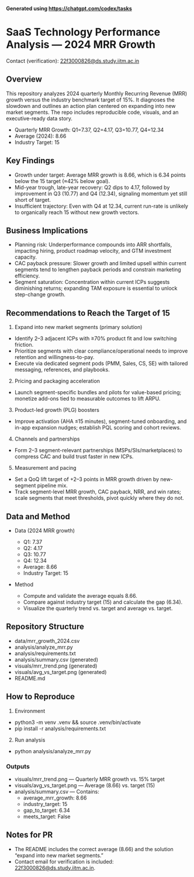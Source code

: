 **Generated using https://chatgpt.com/codex/tasks**  


# SaaS Technology Performance Analysis — 2024 MRR Growth

Contact (verification): 22f3000826@ds.study.iitm.ac.in

## Overview
This repository analyzes 2024 quarterly Monthly Recurring Revenue (MRR) growth versus the industry benchmark target of 15%. It diagnoses the slowdown and outlines an action plan centered on expanding into new market segments. The repo includes reproducible code, visuals, and an executive-ready data story.

- Quarterly MRR Growth: Q1=7.37, Q2=4.17, Q3=10.77, Q4=12.34
- Average (2024): 8.66
- Industry Target: 15

## Key Findings
- Growth under target: Average MRR growth is 8.66, which is 6.34 points below the 15 target (≈42% below goal).
- Mid-year trough, late-year recovery: Q2 dips to 4.17, followed by improvement in Q3 (10.77) and Q4 (12.34), signaling momentum yet still short of target.
- Insufficient trajectory: Even with Q4 at 12.34, current run-rate is unlikely to organically reach 15 without new growth vectors.

## Business Implications
- Planning risk: Underperformance compounds into ARR shortfalls, impacting hiring, product roadmap velocity, and GTM investment capacity.
- CAC payback pressure: Slower growth and limited upsell within current segments tend to lengthen payback periods and constrain marketing efficiency.
- Segment saturation: Concentration within current ICPs suggests diminishing returns; expanding TAM exposure is essential to unlock step-change growth.

## Recommendations to Reach the Target of 15
1) Expand into new market segments (primary solution)
- Identify 2–3 adjacent ICPs with ≥70% product fit and low switching friction.
- Prioritize segments with clear compliance/operational needs to improve retention and willingness-to-pay.
- Execute via dedicated segment pods (PMM, Sales, CS, SE) with tailored messaging, references, and playbooks.

2) Pricing and packaging acceleration
- Launch segment-specific bundles and pilots for value-based pricing; monetize add-ons tied to measurable outcomes to lift ARPU.

3) Product-led growth (PLG) boosters
- Improve activation (AHA ≤15 minutes), segment-tuned onboarding, and in-app expansion nudges; establish PQL scoring and cohort reviews.

4) Channels and partnerships
- Form 2–3 segment-relevant partnerships (MSPs/SIs/marketplaces) to compress CAC and build trust faster in new ICPs.

5) Measurement and pacing
- Set a QoQ lift target of +2–3 points in MRR growth driven by new-segment pipeline mix.
- Track segment-level MRR growth, CAC payback, NRR, and win rates; scale segments that meet thresholds, pivot quickly where they do not.

## Data and Method
- Data (2024 MRR growth)
  - Q1: 7.37
  - Q2: 4.17
  - Q3: 10.77
  - Q4: 12.34
  - Average: 8.66
  - Industry Target: 15

- Method
  - Compute and validate the average equals 8.66.
  - Compare against industry target (15) and calculate the gap (6.34).
  - Visualize the quarterly trend vs. target and average vs. target.

## Repository Structure
- data/mrr_growth_2024.csv
- analysis/analyze_mrr.py
- analysis/requirements.txt
- analysis/summary.csv (generated)
- visuals/mrr_trend.png (generated)
- visuals/avg_vs_target.png (generated)
- README.md

## How to Reproduce
1) Environment
- python3 -m venv .venv && source .venv/bin/activate
- pip install -r analysis/requirements.txt

2) Run analysis
- python analysis/analyze_mrr.py

### Outputs
- visuals/mrr_trend.png — Quarterly MRR growth vs. 15% target
- visuals/avg_vs_target.png — Average (8.66) vs. target (15)
- analysis/summary.csv — Contains:
  - average_mrr_growth: 8.66
  - industry_target: 15
  - gap_to_target: 6.34
  - meets_target: False

## Notes for PR
- The README includes the correct average (8.66) and the solution “expand into new market segments.”
- Contact email for verification is included: 22f3000826@ds.study.iitm.ac.in.
